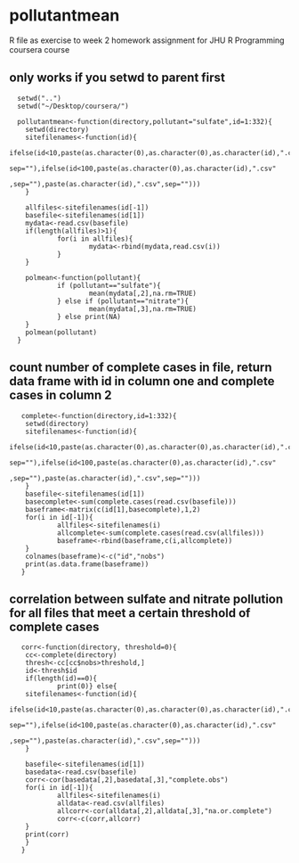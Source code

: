 # pollutantmean
R file as exercise to week 2 homework assignment for JHU R Programming coursera course

## only works if you setwd to parent first
      setwd("..")
      setwd("~/Desktop/coursera/")

      pollutantmean<-function(directory,pollutant="sulfate",id=1:332){
        setwd(directory)
        sitefilenames<-function(id){
                ifelse(id<10,paste(as.character(0),as.character(0),as.character(id),".csv",
                          sep=""),ifelse(id<100,paste(as.character(0),as.character(id),".csv"
                                        ,sep=""),paste(as.character(id),".csv",sep="")))
        }
        
        allfiles<-sitefilenames(id[-1])
        basefile<-sitefilenames(id[1])
        mydata<-read.csv(basefile)
        if(length(allfiles)>1){
                for(i in allfiles){
                        mydata<-rbind(mydata,read.csv(i))
                }     
        }
       
        polmean<-function(pollutant){
                if (pollutant=="sulfate"){
                        mean(mydata[,2],na.rm=TRUE)
                } else if (pollutant=="nitrate"){
                        mean(mydata[,3],na.rm=TRUE)
                } else print(NA)
        }
        polmean(pollutant)
      }

## count number of complete cases in file, return data frame with id in column one and complete cases in column 2

       complete<-function(directory,id=1:332){
        setwd(directory)
        sitefilenames<-function(id){
                ifelse(id<10,paste(as.character(0),as.character(0),as.character(id),".csv",
                                   sep=""),ifelse(id<100,paste(as.character(0),as.character(id),".csv"
                                                               ,sep=""),paste(as.character(id),".csv",sep="")))
        }
        basefile<-sitefilenames(id[1])
        basecomplete<-sum(complete.cases(read.csv(basefile)))
        baseframe<-matrix(c(id[1],basecomplete),1,2)
        for(i in id[-1]){
                allfiles<-sitefilenames(i)
                allcomplete<-sum(complete.cases(read.csv(allfiles)))
                baseframe<-rbind(baseframe,c(i,allcomplete))
        }     
        colnames(baseframe)<-c("id","nobs")
        print(as.data.frame(baseframe))
       }

## correlation between sulfate and nitrate pollution for all files that meet a certain threshold of complete cases

       corr<-function(directory, threshold=0){
        cc<-complete(directory)
        thresh<-cc[cc$nobs>threshold,]
        id<-thresh$id
        if(length(id)==0){
                print(0)} else{
        sitefilenames<-function(id){
                ifelse(id<10,paste(as.character(0),as.character(0),as.character(id),".csv",
                                   sep=""),ifelse(id<100,paste(as.character(0),as.character(id),".csv"
                                                               ,sep=""),paste(as.character(id),".csv",sep="")))
        }
        
        basefile<-sitefilenames(id[1])
        basedata<-read.csv(basefile)
        corr<-cor(basedata[,2],basedata[,3],"complete.obs")
        for(i in id[-1]){
                allfiles<-sitefilenames(i)
                alldata<-read.csv(allfiles)
                allcorr<-cor(alldata[,2],alldata[,3],"na.or.complete")
                corr<-c(corr,allcorr)
        }
        print(corr)
        }
       }
